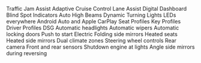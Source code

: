 Traffic Jam Assist
Adaptive Cruise Control
Lane Assist
Digital Dashboard
Blind Spot Indicators
Auto High Beams
Dynamic Turning Lights
LEDs everywhere
Android Auto and Apple CarPlay
Seat Profiles
Key Profiles
Driver Profiles
DSG
Automatic headlights
Automatic wipers
Automatic locking doors
Push to start
Electric Folding side mirrors
Heated seats
Heated side mirrors
Dual climate zones
Steering wheel controls
Rear camera
Front and rear sensors
Shutdown engine at lights
Angle side mirrors during reversing
